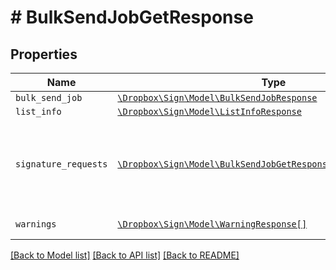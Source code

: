 # # BulkSendJobGetResponse



## Properties

Name | Type | Description | Notes
------------ | ------------- | ------------- | -------------
| `bulk_send_job` | [```\Dropbox\Sign\Model\BulkSendJobResponse```](BulkSendJobResponse.md) |    |  |
| `list_info` | [```\Dropbox\Sign\Model\ListInfoResponse```](ListInfoResponse.md) |    |  |
| `signature_requests` | [```\Dropbox\Sign\Model\BulkSendJobGetResponseSignatureRequests[]```](BulkSendJobGetResponseSignatureRequests.md) |  Contains information about the Signature Requests sent in bulk.  |  |
| `warnings` | [```\Dropbox\Sign\Model\WarningResponse[]```](WarningResponse.md) |  A list of warnings.  |  |

[[Back to Model list]](../../README.md#models) [[Back to API list]](../../README.md#endpoints) [[Back to README]](../../README.md)
